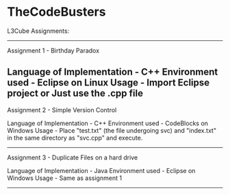 # TheCodeBusters

L3Cube Assignments:

----------------------------------------------------------------------------------------
Assignment 1 - Birthday Paradox

Language of Implementation - C++
Environment used - Eclipse on Linux
Usage - Import Eclipse project or Just use the .cpp file
----------------------------------------------------------------------------------------
Assignment 2 - Simple Version Control

Language of Implementation - C++
Environment used - CodeBlocks on Windows
Usage - Place "test.txt" (the file undergoing svc) and "index.txt" in the same directory as "svc.cpp" and execute.

----------------------------------------------------------------------------------------
Assignment 3 - Duplicate Files on a hard drive

Language of Implementation - Java
Environment used - Eclipse on Windows
Usage - Same as assignment 1

----------------------------------------------------------------------------------------

